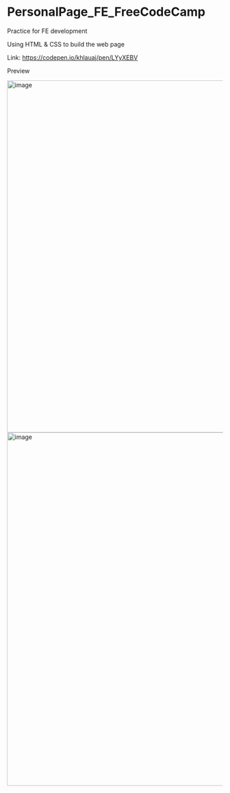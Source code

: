 # PersonalPage_FE_FreeCodeCamp

Practice for FE development

Using HTML & CSS to build the web page

Link: https://codepen.io/khlauaj/pen/LYyXEBV

Preview

<img width="821" alt="image" src="https://user-images.githubusercontent.com/39978937/210158438-771c731a-c05a-42bc-94c3-3eeeff470d76.png">

<img width="824" alt="image" src="https://user-images.githubusercontent.com/39978937/210158448-25157843-e9a8-4472-bf83-cd4071d3e086.png">

